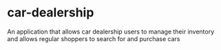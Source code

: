 # car-dealership

An application that allows car dealership users to manage their inventory and allows regular shoppers to search for and purchase cars
